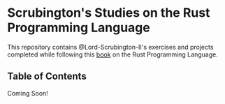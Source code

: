 # Scrubington's Studies on the Rust Programming Language

This repository contains @Lord-Scrubington-II's exercises and projects
 completed while following this [book](https://doc.rust-lang.org/book/title-page.html) on the Rust Programming Language.

## Table of Contents

Coming Soon!
